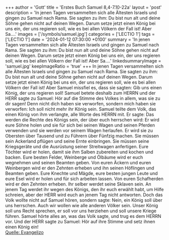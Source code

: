 +++
author = 'Gott'
title = 'Erstes Buch Samuel 8,4-7.10-22a'
layout = 'post'
description = 'In jenen Tagen versammelten sich alle Ältesten Israels und gingen zu Samuel nach Rama. Sie sagten zu ihm: Du bist nun alt und deine Söhne gehen nicht auf deinen Wegen. Darum setze jetzt einen König bei uns ein, der uns regieren soll, wie es bei allen Völkern der Fall ist! Aber Sa....'
images = ['/symbols/samuel.jpg']
categories = ['LECTIO 1']
tags = ['LECTIO 1']
date = '2024-01-12 07:30:00 +0100'
summary = 'In jenen Tagen versammelten sich alle Ältesten Israels und gingen zu Samuel nach Rama. Sie sagten zu ihm: Du bist nun alt und deine Söhne gehen nicht auf deinen Wegen. Darum setze jetzt einen König bei uns ein, der uns regieren soll, wie es bei allen Völkern der Fall ist! Aber Sa....'
linkedsummaryImage = 'samuel.jpg'
keepImageRatio = 'true'
+++
In jenen Tagen versammelten sich alle Ältesten Israels und gingen zu Samuel nach Rama.
Sie sagten zu ihm: Du bist nun alt und deine Söhne gehen nicht auf deinen Wegen. Darum setze jetzt einen König bei uns ein, der uns regieren soll, wie es bei allen Völkern der Fall ist!
Aber Samuel missfiel es, dass sie sagten: Gib uns einen König, der uns regieren soll! Samuel betete deshalb zum HERRN
und der HERR sagte zu Samuel: Hör auf die Stimme des Volkes in allem, was sie zu dir sagen! Denn nicht dich haben sie verworfen, sondern mich haben sie verworfen: Ich soll nicht mehr ihr König sein.<!--more-->
Samuel teilte dem Volk, das einen König von ihm verlangte, alle Worte des HERRN mit.
Er sagte: Das werden die Rechte des Königs sein, der über euch herrschen wird: Er wird eure Söhne holen und sie für sich bei seinen Wagen und seinen Pferden verwenden und sie werden vor seinem Wagen herlaufen.
Er wird sie zu Obersten über Tausend und zu Führern über Fünfzig machen. Sie müssen sein Ackerland pflügen und seine Ernte einbringen. Sie müssen seine Kriegsgeräte und die Ausrüstung seiner Streitwagen anfertigen.
Eure Töchter wird er holen, damit sie ihm Salben zubereiten und kochen und backen.
Eure besten Felder, Weinberge und Ölbäume wird er euch wegnehmen und seinen Beamten geben.
Von euren Äckern und euren Weinbergen wird er den Zehnten erheben und ihn seinen Höflingen und Beamten geben.
Eure Knechte und Mägde, eure besten jungen Leute und eure Esel wird er holen und für sich arbeiten lassen.
Von euren Schafherden wird er den Zehnten erheben. Ihr selber werdet seine Sklaven sein.
An jenem Tag werdet ihr wegen des Königs, den ihr euch erwählt habt, um Hilfe schreien, aber der HERR wird euch an jenem Tag nicht antworten.
Doch das Volk wollte nicht auf Samuel hören, sondern sagte: Nein, ein König soll über uns herrschen.
Auch wir wollen wie alle anderen Völker sein. Unser König soll uns Recht sprechen, er soll vor uns herziehen und soll unsere Kriege führen.
Samuel hörte alles an, was das Volk sagte, und trug es dem HERRN vor.
Und der HERR sagte zu Samuel: Hör auf ihre Stimme und setz ihnen einen König ein!<br> [Quelle: Evangelizo](https://evangeliumtagfuertag.org/DE/gospel)